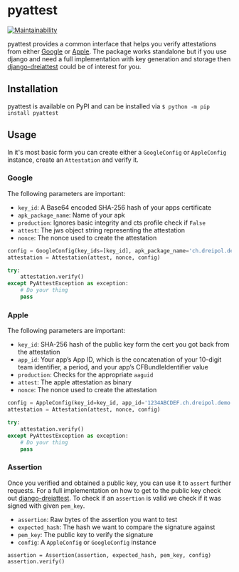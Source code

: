 # pyattest

[![Maintainability](https://api.codeclimate.com/v1/badges/bab7989f664ba4a47501/maintainability)](https://codeclimate.com/repos/603674bad5ad4c0176007ce0/maintainability)

pyattest provides a common interface that helps you verify attestations from either [Google](https://developer.android.com/training/safetynet/attestation#request-attestation-process) or [Apple](https://developer.apple.com/documentation/devicecheck/validating_apps_that_connect_to_your_server). The package works standalone but if you use django and need a full implementation with key generation and storage then [django-dreiattest](https://github.com/dreipol/django-dreiattest) could be of interest for you.

## Installation

pyattest is available on PyPI and can be installed via `$ python -m pip install pyattest`

## Usage

In it's most basic form you can create either a `GoogleConfig` or `AppleConfig` instance, create an `Attestation` and verify it.

### Google

The following parameters are important:

- `key_id`: A Base64 encoded SHA-256 hash of your apps certificate
- `apk_package_name`: Name of your apk
- `production`: Ignores basic integrity and cts profile check if `False`
- `attest`: The jws object string representing the attestation
- `nonce`: The nonce used to create the attestation

```python
config = GoogleConfig(key_ids=[key_id], apk_package_name='ch.dreipol.demo', production=True)
attestation = Attestation(attest, nonce, config)

try:
    attestation.verify()
except PyAttestException as exception:
    # Do your thing
    pass
```

### Apple

The following parameters are important:

- `key_id`: SHA-256 hash of the public key form the cert you got back from the attestation
- `app_id`: Your app’s App ID, which is the concatenation of your 10-digit team identifier, a period, and your app’s CFBundleIdentifier value
- `production`: Checks for the appropriate `aaguid`
- `attest`: The apple attestation as binary
- `nonce`: The nonce used to create the attestation

```python
config = AppleConfig(key_id=key_id, app_id='1234ABCDEF.ch.dreipol.demo', production=True)
attestation = Attestation(attest, nonce, config)

try:
    attestation.verify()
except PyAttestException as exception:
    # Do your thing
    pass
```

### Assertion

Once you verified and obtained a public key, you can use it to `assert` further requests. For a full implementation on how to get to the public key check out [django-dreiattest](https://github.com/dreipol/django-dreiattest/blob/master/dreiattest/key.py). To check if an `assertion` is valid we check if it was signed with given `pem_key`.

- `assertion`: Raw bytes of the assertion you want to test
- `expected_hash`: The hash we want to compare the signature against
- `pem_key`: The public key to verify the signature
- `config`: A `AppleConfig` or `GoogleConfig` instance 

```
assertion = Assertion(assertion, expected_hash, pem_key, config)
assertion.verify()
```





